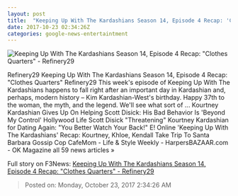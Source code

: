 ```yaml
---
layout: post
title:  "Keeping Up With The Kardashians Season 14, Episode 4 Recap: 'Clothes Quarters' - Refinery29"
date: 2017-10-23 02:34:26Z
categories: google-news-entertaintment
---
```


![Keeping Up With The Kardashians Season 14, Episode 4 Recap: "Clothes Quarters" - Refinery29](http://s3.r29static.com//bin/entry/923/0,0,2000,1050/x,80/1871020/image.jpg)

Refinery29 Keeping Up With The Kardashians Season 14, Episode 4 Recap: "Clothes Quarters" Refinery29 This week's episode of Keeping Up With The Kardashians happens to fall right after an important day in Kardashian and, perhaps, modern history – Kim Kardashian-West's birthday. Happy 37th to the woman, the myth, and the legend. We'll see what sort of ... Kourtney Kardashian Gives Up On Helping Scott Disick: His Bad Behavior Is 'Beyond My Control' Hollywood Life Scott Disick "Threatening" Kourtney Kardashian for Dating Again: "You Better Watch Your Back!" E! Online 'Keeping Up With The Kardashians' Recap: Kourtney, Khloe, Kendall Take Trip To Santa Barbara Gossip Cop CafeMom - Life & Style Weekly - HarpersBAZAAR.com - OK Magazine all 59 news articles »


Full story on F3News: [Keeping Up With The Kardashians Season 14, Episode 4 Recap: "Clothes Quarters" - Refinery29](http://www.f3nws.com/n/Y4pxYB)

> Posted on: Monday, October 23, 2017 2:34:26 AM
